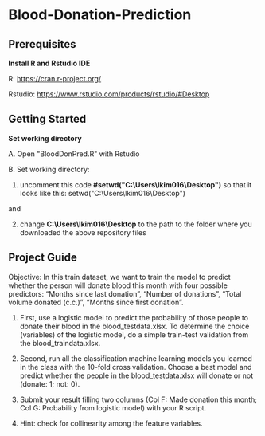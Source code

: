 # Blood-Donation-Prediction

## Prerequisites
**Install R and Rstudio IDE**

R: https://cran.r-project.org/

Rstudio: https://www.rstudio.com/products/rstudio/#Desktop

## Getting Started
**Set working directory**

A. Open "BloodDonPred.R" with Rstudio

B. Set working directory:

1. uncomment this code **#setwd("C:\Users\lkim016\Desktop")** so that it looks like this: setwd("C:\Users\lkim016\Desktop")

and

2. change **C:\Users\lkim016\Desktop** to the path to the folder where you downloaded the above repository files

## Project Guide
Objective: In this train dataset, we want to train the model to predict whether the person will donate blood this month with four possible predictors: “Months since last donation”, “Number of donations”, “Total volume donated (c.c.)”, “Months since first donation”.

1. First, use a logistic model to predict the probability of those people to donate their blood in the blood_testdata.xlsx. To determine the choice (variables) of the logistic model, do a simple train-test validation from the blood_traindata.xlsx.

2. Second, run all the classification machine learning models you learned in the class with the 10-fold cross validation. Choose a best model and predict whether the people in the blood_testdata.xlsx will donate or not (donate: 1; not: 0).

3. Submit your result filling two columns (Col F: Made donation this month; Col G: Probability from logistic model) with your R script.

4. Hint: check for collinearity among the feature variables.


